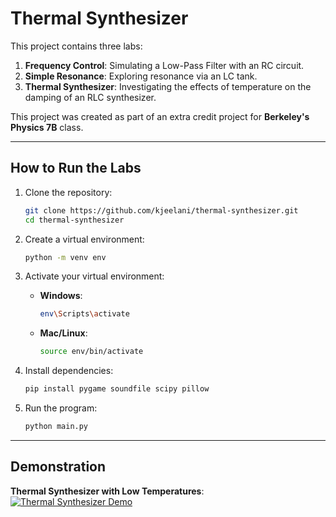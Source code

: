 
# **Thermal Synthesizer**
This project contains three labs:

1. **Frequency Control**: Simulating a Low-Pass Filter with an RC circuit.
2. **Simple Resonance**: Exploring resonance via an LC tank.
3. **Thermal Synthesizer**: Investigating the effects of temperature on the damping of an RLC synthesizer.

This project was created as part of an extra credit project for **Berkeley's Physics 7B** class.

---

## **How to Run the Labs**
1. Clone the repository:
   ```bash
   git clone https://github.com/kjeelani/thermal-synthesizer.git
   cd thermal-synthesizer
   ```

2. Create a virtual environment:
   ```bash
   python -m venv env
   ```

3. Activate your virtual environment:
   - **Windows**:
     ```bash
     env\Scripts\activate
     ```
   - **Mac/Linux**:
     ```bash
     source env/bin/activate
     ```

4. Install dependencies:
   ```bash
   pip install pygame soundfile scipy pillow
   ```

5. Run the program:
   ```bash
   python main.py
   ```

---

## **Demonstration**
**Thermal Synthesizer with Low Temperatures**:  
[![Thermal Synthesizer Demo](https://github.com/user-attachments/assets/5745fa2e-7f59-4db5-b915-b5c79dfbfa13)](https://github.com/user-attachments/assets/5745fa2e-7f59-4db5-b915-b5c79dfbfa13)
